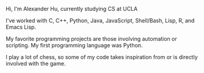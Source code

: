 Hi, I'm Alexander Hu, currently studying CS at UCLA

I've worked with C, C++, Python, Java, JavaScript, Shell/Bash, Lisp, R, and Emacs Lisp.

<!--
![Top Langs](https://github-readme-stats.vercel.app/api/top-langs/?username=alexanderhu77&langs_count=100&layout=compact&count_private=true&card_width=330&theme=light)
-->

My favorite programming projects are those involving automation or scripting. My first programming language was Python. 

I play a lot of chess, so some of my code takes inspiration from or is directly involved with the game.
